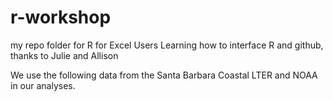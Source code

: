 # r-workshop
my repo folder for R for Excel Users
Learning how to interface R and github, thanks to Julie and Allison

We use the following data from the Santa Barbara Coastal LTER and NOAA in our analyses.